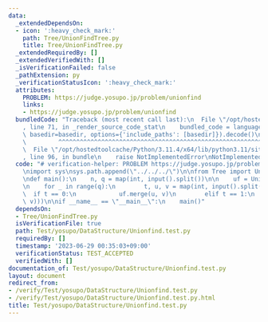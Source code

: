 ```yaml
---
data:
  _extendedDependsOn:
  - icon: ':heavy_check_mark:'
    path: Tree/UnionFindTree.py
    title: Tree/UnionFindTree.py
  _extendedRequiredBy: []
  _extendedVerifiedWith: []
  _isVerificationFailed: false
  _pathExtension: py
  _verificationStatusIcon: ':heavy_check_mark:'
  attributes:
    PROBLEM: https://judge.yosupo.jp/problem/unionfind
    links:
    - https://judge.yosupo.jp/problem/unionfind
  bundledCode: "Traceback (most recent call last):\n  File \"/opt/hostedtoolcache/Python/3.11.4/x64/lib/python3.11/site-packages/onlinejudge_verify/documentation/build.py\"\
    , line 71, in _render_source_code_stat\n    bundled_code = language.bundle(stat.path,\
    \ basedir=basedir, options={'include_paths': [basedir]}).decode()\n          \
    \         ^^^^^^^^^^^^^^^^^^^^^^^^^^^^^^^^^^^^^^^^^^^^^^^^^^^^^^^^^^^^^^^^^^^^^^^^^^^^^^^^^\n\
    \  File \"/opt/hostedtoolcache/Python/3.11.4/x64/lib/python3.11/site-packages/onlinejudge_verify/languages/python.py\"\
    , line 96, in bundle\n    raise NotImplementedError\nNotImplementedError\n"
  code: "# verification-helper: PROBLEM https://judge.yosupo.jp/problem/unionfind\n\
    \nimport sys\nsys.path.append(\"../../../\")\n\nfrom Tree import UnionFindTree\n\
    \ndef main():\n    n, q = map(int, input().split())\n\n    uf = UnionFindTree.UnionFind(n)\n\
    \n    for _ in range(q):\n        t, u, v = map(int, input().split())\n      \
    \  if t == 0:\n            uf.merge(u, v)\n        elif t == 1:\n            print(int(uf.same(u,\
    \ v)))\n\nif __name__ == \"__main__\":\n    main()"
  dependsOn:
  - Tree/UnionFindTree.py
  isVerificationFile: true
  path: Test/yosupo/DataStructure/Unionfind.test.py
  requiredBy: []
  timestamp: '2023-06-29 00:35:03+09:00'
  verificationStatus: TEST_ACCEPTED
  verifiedWith: []
documentation_of: Test/yosupo/DataStructure/Unionfind.test.py
layout: document
redirect_from:
- /verify/Test/yosupo/DataStructure/Unionfind.test.py
- /verify/Test/yosupo/DataStructure/Unionfind.test.py.html
title: Test/yosupo/DataStructure/Unionfind.test.py
---
```

